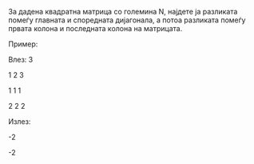 За дадена квадратна матрица со големина N, најдете ја разликата помеѓу главната и споредната дијагонала, а потоа разликата помеѓу првата колона и последната колона на матрицата.

Пример:

Влез: 3

1 2 3

1 1 1

2 2 2

Излез:

-2

-2